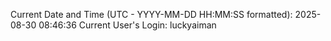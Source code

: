 Current Date and Time (UTC - YYYY-MM-DD HH:MM:SS formatted): 2025-08-30 08:46:36
Current User's Login: luckyaiman

